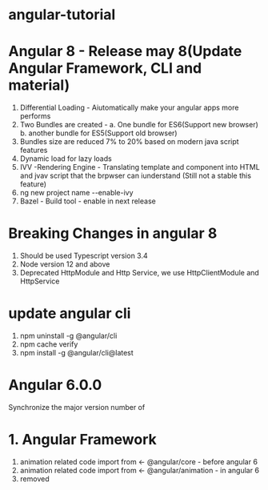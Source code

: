 # angular-tutorial
# Angular 8 - Release may 8(Update Angular Framework, CLI and material)
1. Differential Loading - Aiutomatically make your angular apps more performs
2. Two Bundles are created - a. One bundle for ES6(Support new browser) b. another bundle for ES5(Support old browser)
3. Bundles size are reduced 7% to 20% based on modern java script features
4. Dynamic load for lazy loads
5. IVV -Rendering Engine - Translating template and component into HTML and jvav script that the brpwser can iunderstand (Still not a stable this feature)
6. ng new project name --enable-ivy
7. Bazel - Build tool - enable in next release
# Breaking Changes in angular 8
1. Should be used Typescript version 3.4
2. Node version 12 and above
3. Deprecated HttpModule and Http Service, we use HttpClientModule and HttpService

# update angular cli
1. npm uninstall -g @angular/cli
2. npm cache verify
3. npm install -g @angular/cli@latest


# Angular 6.0.0
Synchronize the major version number of
# 1. Angular Framework

1. animation related code import from <- @angular/core - before angular 6
2. animation related code import from <- @angular/animation - in angular 6
3. removed <template> tag - we use in angular <ng-template>tage
4 Service Class - > define service class in providers in app.module and give Injectable() in service class - Angular 5
                 - > remove service class in providers in app.module and give Injectable({providedIn:'root'}) in service class - Angular 6
5. ngModelChange

# 2. Angular CLI
1. ng update<package>
2. ng add @anggular/material and add new capability
3. Its support multiple project within single page

# 3. Angular Material + CDK
1. ng generate @angular/material:material-nav --name=my-nav ----->generate new navication menu page
2. ng generate @angular/material:material-dashboard --name=my-dashboard ----->generate new dashboard
3. ng generate @angular/material:material-table --name=my-table ----->generate new table with apgination

# Angular 5 to Angular 6 Steps
update.angular.io
1. install latest version node js
2. npm install -g @angular/cli
3. npm install @angular/cli
4. npm update @angular/cli
5. npm update @angular/code
6. npm update @angular/material


# History
2010 - Angular Js,
2016 - Angular Version 2
2016 DEC- Angular Version 4
2017 NOV - Angular Version 5

# What and Why ?
Framework to build client side application
Great for SPAs

# Modular Approach
Re-useable code
Developemnet Quicker and Easier
Unit Testable
Google + Microsoft


# Installion Steps
1. Node
2. NPM
3. Angular CLI
4. Test Editor like VS Code

# Path setting
C:\Users\admin\AppData\Roaming\npm

#Commands:
1. node -v
2. npm -v
3. npm install -g @angular/cli
4. ng new project-name
5. cd project-name
6. ng serve
7. ng -v
8. ng generate component new-component-name
9. if ng command is not workinf, run the following commabd 
10. Set-ExecutionPolicy -ExecutionPolicy RemoteSigned -Scope CurrentUser
11. ng analytics project off
12. ng g s EmployeeService
